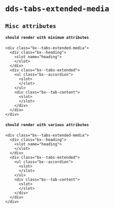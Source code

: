 # `dds-tabs-extended-media`

## `Misc attributes`

####   `should render with minimum attributes`

```
<div class="bx--tabs-extended-media">
  <div class="bx--heading">
    <slot name="heading">
    </slot>
  </div>
  <div class="bx--tabs-extended">
    <ul class="bx--accordion">
      <slot>
      </slot>
    </ul>
    <div class="bx--tab-content">
      <slot>
      </slot>
    </div>
  </div>
</div>

```

####   `should render with various attributes`

```
<div class="bx--tabs-extended-media">
  <div class="bx--heading">
    <slot name="heading">
    </slot>
  </div>
  <div class="bx--tabs-extended">
    <ul class="bx--accordion">
      <slot>
      </slot>
    </ul>
    <div class="bx--tab-content">
      <slot>
      </slot>
    </div>
  </div>
</div>

```


